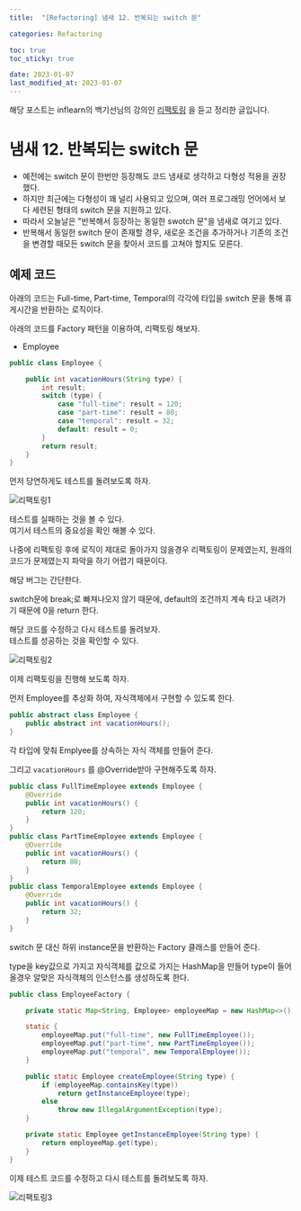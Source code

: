 ```yaml
---
title:  "[Refactoring] 냄새 12. 반복되는 switch 문"

categories: Refactoring

toc: true
toc_sticky: true

date: 2023-01-07
last_modified_at: 2023-01-07
---
```


해당 포스트는 inflearn의 백기선님의 강의인 [리팩토링](https://www.inflearn.com/course/%EB%A6%AC%ED%8C%A9%ED%86%A0%EB%A7%81) 을 듣고 정리한 글입니다.

# 냄새 12. 반복되는 switch 문

- 예전에는 switch 문이 한번만 등장해도 코드 냄새로 생각하고 다형성 적용을 권장했다.
- 하지만 최근에는 다형성이 꽤 널리 사용되고 있으며, 여러 프로그래밍 언어에서 보다 세련된 형태의 switch 문을 지원하고 있다.
- 따라서 오늘날은 "반복해서 등장하는 동일한 swotch 문"을 냄새로 여기고 있다.
- 반복해서 동일한 switch 문이 존재할 경우, 새로운 조건을 추가하거나 기존의 조건을 변경할 때모든 switch 문을 찾아서 코드를 고쳐야 할지도 모른다.


## 예제 코드

아래의 코드는 Full-time, Part-time, Temporal의 각각에 타입을 switch 문을 통해 휴게시간을 반환하는 로직이다.

아래의 코드를 Factory 패턴을 이용하여, 리팩토링 해보자. 

- Employee

```java
public class Employee {

    public int vacationHours(String type) {
        int result;
        switch (type) {
            case "full-time": result = 120;
            case "part-time": result = 80;
            case "temporal": result = 32;
            default: result = 0;
        }
        return result;
    }
}
```

먼저 당연하게도 테스트를 돌려보도록 하자.

![리팩토링1]({{site.url}}/assets/image/2023/2023-01/07-refact001.png)

테스트를 실패하는 것을 볼 수 있다.   
여기서 테스트의 중요성을 확인 해볼 수 있다.  

나중에 리팩토링 후에 로직이 제대로 돌아가지 않을경우 리팩토링이 문제였는지, 원래의 코드가 문제였는지 파악을 하기 어렵기 때문이다.

해당 버그는 간단한다.

switch문에 break;로 빠져나오지 않기 때문에, default의 조건까지 계속 타고 내려가기 때문에 0을 return 한다.

해당 코드를 수정하고 다시 테스트를 돌려보자.  
테스트를 성공하는 것을 확인할 수 있다.

![리팩토링2]({{site.url}}/assets/image/2023/2023-01/07-refact002.png)

이제 리팩토링을 진행해 보도록 하자.

먼저 Employee를 추상화 하여, 자식객체에서 구현할 수 있도록 한다.

```java
public abstract class Employee {
    public abstract int vacationHours();
}
```


각 타입에 맞춰 Emplyee를 상속하는 자식 객체를 만들어 준다.

그리고 `vacationHours` 를 @Override받아 구현해주도록 하자.

```java
public class FullTimeEmployee extends Employee {
    @Override
    public int vacationHours() {
        return 120;
    }
}
public class PartTimeEmployee extends Employee {
    @Override
    public int vacationHours() {
        return 80;
    }
}
public class TemporalEmployee extends Employee {
    @Override
    public int vacationHours() {
        return 32;
    }
}

```


switch 문 대신 하위 instance문을 반환하는 Factory 클래스를 만들어 준다.

type을 key값으로 가지고 자식객체를 값으로 가지는 HashMap을 만들어 type이 들어올경우 알맞은 자식객체의 인스턴스를 생성하도록 한다.

```java
public class EmployeeFactory {

    private static Map<String, Employee> employeeMap = new HashMap<>();

    static {
        employeeMap.put("full-time", new FullTimeEmployee());
        employeeMap.put("part-time", new PartTimeEmployee());
        employeeMap.put("temporal", new TemporalEmployee());
    }

    public static Employee createEmployee(String type) {
        if (employeeMap.containsKey(type))
            return getInstanceEmployee(type);
        else
            throw new IllegalArgumentException(type);
    }

    private static Employee getInstanceEmployee(String type) {
        return employeeMap.get(type);
    }
}
```

이제 테스트 코드를 수정하고 다시 테스트를 돌려보도록 하자.

![리팩토링3]({{site.url}}/assets/image/2023/2023-01/07-refact003.png)
